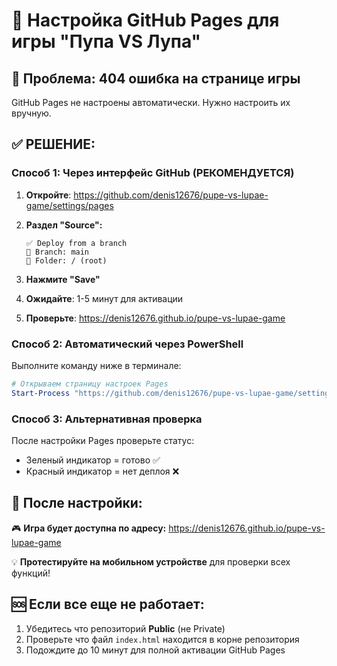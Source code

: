 # 🔧 Настройка GitHub Pages для игры "Пупа VS Лупа"

## 🚨 Проблема: 404 ошибка на странице игры

GitHub Pages не настроены автоматически. Нужно настроить их вручную.

## ✅ РЕШЕНИЕ:

### Способ 1: Через интерфейс GitHub (РЕКОМЕНДУЕТСЯ)

1. **Откройте**: https://github.com/denis12676/pupe-vs-lupae-game/settings/pages

2. **Раздел "Source":**
   ```
   ✅ Deploy from a branch
   📍 Branch: main  
   📍 Folder: / (root)
   ```

3. **Нажмите "Save"**

4. **Ожидайте**: 1-5 минут для активации

5. **Проверьте**: https://denis12676.github.io/pupe-vs-lupae-game

### Способ 2: Автоматический через PowerShell

Выполните команду ниже в терминале:

```powershell
# Открываем страницу настроек Pages
Start-Process "https://github.com/denis12676/pupe-vs-lupae-game/settings/pages"
```

### Способ 3: Альтернативная проверка

После настройки Pages проверьте статус:
- Зеленый индикатор = готово ✅
- Красный индикатор = нет деплоя ❌

## 📱 После настройки:

🎮 **Игра будет доступна по адресу:**
https://denis12676.github.io/pupe-vs-lupae-game

💡 **Протестируйте на мобильном устройстве** для проверки всех функций!

## 🆘 Если все еще не работает:

1. Убедитесь что репозиторий **Public** (не Private)
2. Проверьте что файл `index.html` находится в корне репозитория
3. Подождите до 10 минут для полной активации GitHub Pages
